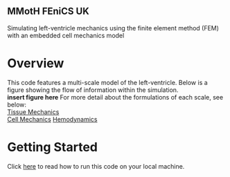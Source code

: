 ## MMotH FEniCS UK

Simulating left-ventricle mechanics using the finite element method (FEM) with an embedded cell mechanics model



# Overview  
This code features a multi-scale model of the left-ventricle. Below is a figure showing the flow of information within the simulation.  
**insert figure here**
For more detail about the formulations of each scale, see below:  
  [Tissue Mechanics](/pages/overview_of_models/tissue_mechanics.md)  
  [Cell Mechanics](/pages/overview_of_models/cell_mechanics.md)
  [Hemodynamics](/pages/overview_of_models/hemodynamics.md)

# Getting Started  
Click [here](/pages/getting_started.md) to read how to run this code on your local machine.
